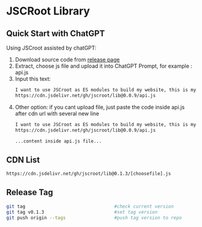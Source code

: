 # JSCRoot Library

## Quick Start with ChatGPT

Using JSCroot assisted by chatGPT:
1. Download source code from [release page](https://github.com/jscroot/lib/releases)
2. Extract, choose js file and upload it into ChatGPT Prompt, for example : api.js
3. Input this text:
   ```txt
   I want to use JSCroot as ES modules to build my website, this is my library file from:
   https://cdn.jsdelivr.net/gh/jscroot/lib@0.0.9/api.js
   ```
4. Other option: if you cant upload file, just paste the code inside api.js after cdn url with several new line
   ```txt
   I want to use JSCroot as ES modules to build my website, this is my library file from:
   https://cdn.jsdelivr.net/gh/jscroot/lib@0.0.9/api.js

   ...content inside api.js file...
   ```

## CDN List
```txt
https://cdn.jsdelivr.net/gh/jscroot/lib@0.1.3/[choosefile].js
```
## Release Tag
```sh
git tag                                 #check current version
git tag v0.1.3                          #set tag version
git push origin --tags                  #push tag version to repo
```